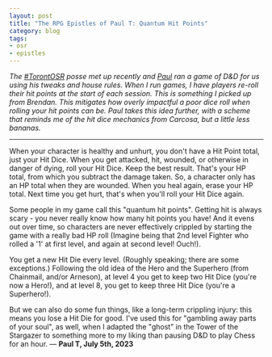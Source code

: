 ```yaml
---
layout: post
title: "The RPG Epistles of Paul T: Quantum Hit Points"
category: blog
tags:
- osr
- epistles
---
```


_The [#TorontOSR][] posse met up recently and [Paul][] ran a game of D&D for us using his tweaks and house rules. When I run games, I have players re-roll their hit points at the start of each session. This is something I picked up from Brendan. This mitigates how overly impactful a poor dice roll when rolling your hit points can be. Paul takes this idea further, with a scheme that reminds me of the hit dice mechanics from Carcosa, but a little less bananas._

---

When your character is healthy and unhurt, you don't have a Hit Point total, just your Hit Dice. When you get attacked, hit, wounded, or otherwise in danger of dying, roll your Hit Dice. Keep the best result. That's your HP total, from which you subtract the damage taken. So, a character only has an HP total when they are wounded. When you heal again, erase your HP total. Next time you get hurt, that's when you'll roll your Hit Dice again.

Some people in my game call this "quantum hit points". Getting hit is always scary - you never really know how many hit points you have! And it evens out over time, so characters are never effectively crippled by starting the game with a really bad HP roll (Imagine being that 2nd level Fighter who rolled a '1' at first level, and again at second level! Ouch!).

You get a new Hit Die every level. (Roughly speaking; there are some exceptions.) Following the old idea of the Hero and the Superhero (from Chainmail, and/or Arneson), at level 4 you get to keep two Hit Dice (you're now a Hero!), and at level 8, you get to keep three Hit Dice (you're a Superhero!).

But we can also do some fun things, like a long-term crippling injury: this means you lose a Hit Die for good. I've used this for "gambling away parts of your soul", as well, when I adapted the "ghost" in the Tower of the Stargazer to something more to my liking than pausing D&D to play Chess for an hour. — **Paul T, July 5th, 2023**

[#torontOSR]: https://twitter.com/search?q=%23torontOSR%20from%3ASaveVsTPK&src=typd&f=live
[paul]: /tag/epistles
